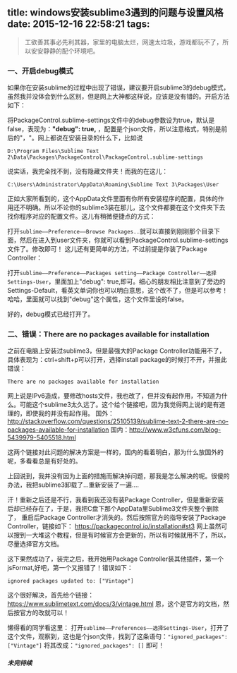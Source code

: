 title: windows安装sublime3遇到的问题与设置风格
date: 2015-12-16 22:58:21
tags:
---
> 工欲善其事必先利其器，家里的电脑太烂，网速太垃圾，游戏都玩不了，所以安安静静的配个环境吧。

### 一、开启debug模式
如果你在安装sublime的过程中出现了错误，建议要开启sublime3的debug模式，虽然我并没体会到什么区别，但是网上大神都这样说，应该是没有错的。开启方法如下：

将PackageControl.sublime-settings文件中的debug参数设为true，默认是false，表现为：**"debug": true,**  ，配置是个json文件，所以注意格式，特别是前后的"，"。网上都说在安装目录的什么下，比如说

`D:\Program Files\Sublime Text 2\Data\Packages\PackageControl\PackageControl.sublime-settings`

说实话，我完全找不到，没有隐藏文件夹！而我的在这儿：

`C:\Users\Administrator\AppData\Roaming\Sublime Text 3\Packages\User`

正如大家所看到的，这个AppData文件里面有你所有安装程序的配置，具体的作用还不明确。所以不论你的sublime3装在那儿，这个文件都要在这个文件夹下去找你程序对应的配置文件。这儿有稍微便捷点的方式：

打开`sublime——Preference——Browse Packages..`就可以直接到刚刚那个目录下面，然后在进入到user文件夹，你就可以看到PackageControl.sublime-settings文件了。修改即可！
这儿还有更简单的方法，不过前提是你装了Package Controller：

打开`sublime——Preference——Packages setting——Package Controller——选择Settings-User`，里面加上"debug": true,即可。细心的朋友相比注意到了旁边的Settings-Default，看英文单词你也可以明白意思，这个改不了，但是可以参考！哈哈，里面就可以找到"debug"这个属性，这个文件里设的false。

好的，debug模式已经打开了。

### 二、错误：There are no packages available for installation
 之前在电脑上安装过sublime3，但是最强大的Package Controller功能用不了，具体表现为：ctrl+shift+p可以打开，选择install package的时候打不开，并报此错误：

    There are no packages available for installation

 网上说是IPv6造成，要修改hosts文件，我也改了，但并没有起作用，不知道为什么。可能这个sublime3太久远了。这个给个链接吧，因为我觉得网上说的是有道理的，即使我的并没有起作用。
    国外：http://stackoverflow.com/questions/25105139/sublime-text-2-there-are-no-packages-available-for-installation
    国内：http://www.w3cfuns.com/blog-5439979-5405518.html
   
 这两个链接对此问题的解决方案是一样的，国内的看着明白，那为什么放国外的呢，多看看总是有好处的。
    
上回说到，我并没有因为上面的措施而解决掉问题，那我是怎么解决的呢。很傻的办法，我把sublime3卸载了...重新安装了一遍....

汗！重新之后还是不行，我看到我还没有装Package Controller，但是重新安装后却已经存在了，于是，我把C盘下那个AppData里Sublime3文件夹整个删除了， 重启后Package Controller才消失的。然后按照官方的指导安装了Package Controller，链接如下：
    https://packagecontrol.io/installation#st3
网上虽然可以搜到一大堆这个教程，但是有时候官方会更新的，所以有时候就用不了，所以，尽量选择官方文档。
    
这下果然成功了，装完之后，我开始用Package Controller装其他插件，第一个jsFormat,好吧，第一个又报错了！错误如下：

    ignored packages updated to: ["Vintage"]

这个很好解决，首先给个链接：
https://www.sublimetext.com/docs/3/vintage.html
恩，这个是官方的文档，然后按官方的改就可以！

懒得看的同学看这里：
打开`sublime——Preferences——选择Settings-User`，打开了这个文件，观察到，这也是个json文件，找到了这条语句：`"ignored_packages": ["Vintage"]`
将其改成：`"ignored_packages": []`  即可！
    
##### 未完待续
    
